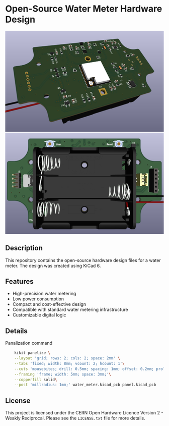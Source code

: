 # Open-Source Water Meter Hardware Design

![PCB ICs](assets/water_meter_pcb.jpg)
![PCB Battery](assets/water_meter_pcb_battery.jpg)

## Description

This repository contains the open-source hardware design files for a water meter. The design was created using KiCad 6.

## Features

- High-precision water metering
- Low power consumption
- Compact and cost-effective design
- Compatible with standard water metering infrastructure
- Customizable digital logic

## Details

Panalization command

```bash
	kikit panelize \
	--layout 'grid; rows: 2; cols: 2; space: 2mm' \
	--tabs 'fixed; width: 8mm; vcount: 2; hcount: 1'\
	--cuts 'mousebites; drill: 0.5mm; spacing: 1mm; offset: 0.2mm; prolong: 0.5mm'\
	--framing 'frame; width: 5mm; space: 3mm;'\
	--copperfill solid\
	--post 'millradius: 1mm;' water_meter.kicad_pcb panel.kicad_pcb
```

## License

This project is licensed under the CERN Open Hardware Licence Version 2 - Weakly Reciprocal. Please see the `LICENSE.txt` file for more details.